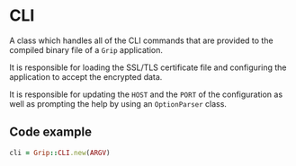 # CLI

A class which handles all of the CLI commands
that are provided to the compiled binary file of a `Grip` application.

It is responsible for loading the SSL/TLS certificate file and configuring
the application to accept the encrypted data.

It is responsible for updating the `HOST` and the `PORT` of the configuration
as well as prompting the help by using an `OptionParser` class.

## Code example

```ruby
cli = Grip::CLI.new(ARGV)
```
